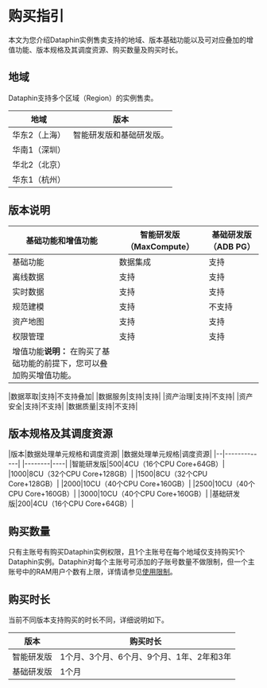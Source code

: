 # 购买指引

本文为您介绍Dataphin实例售卖支持的地域、版本基础功能以及可对应叠加的增值功能、版本规格及其调度资源、购买数量及购买时长。

## 地域

Dataphin支持多个区域（Region）的实例售卖。

|地域|版本|
|--|--|
|华东2（上海）|智能研发版和基础研发版。|
|华南1（深圳）|
|华北2（北京）|
|华东1（杭州）|

## 版本说明

|基础功能和增值功能|智能研发版（MaxCompute）|基础研发版（ADB PG）|
|---------|-----------------|-------------|
|基础功能|数据集成|支持|支持|
|离线数据|支持|支持|
|实时数据|支持|支持|
|规范建模|支持|不支持|
|资产地图|支持|支持|
|权限管理|支持|支持|
|增值功能**说明：** 在购买了基础功能的前提下，您可以叠加购买增值功能。

|数据萃取|支持|不支持叠加|
|数据服务|支持|支持|
|资产治理|支持|不支持|
|资产安全|支持|不支持|
|数据质量|支持|不支持|

## 版本规格及其调度资源

|版本|数据处理单元规格和调度资源|
|数据处理单元规格|调度资源|
|--|-------------|
|--------|----|
|智能研发版|500|4CU（16个CPU Core+64GB）|
|1000|8CU（32个CPU Core+128GB）|
|1500|8CU（32个CPU Core+128GB）|
|2000|10CU（40个CPU Core+160GB）|
|2500|10CU（40个CPU Core+160GB）|
|3000|10CU（40个CPU Core+160GB）|
|基础研发版|200|4CU（16个CPU Core+64GB）|

## 购买数量

只有主账号有购买Dataphin实例权限，且1个主账号在每个地域仅支持购买1个Dataphin实例。Dataphin对每个主账号可添加的子账号数量不做限制，但一个主账号中的RAM用户个数有上限，详情请参见[使用限制](/cn.zh-CN/产品简介/使用限制.md)。

## 购买时长

当前不同版本支持购买的时长不同，详细说明如下。

|版本|购买时长|
|--|----|
|智能研发版|1个月、3个月、6个月、9个月、1年、2年和3年|
|基础研发版|1个月|

